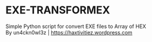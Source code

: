
# EXE-TRANSFORMEX
Simple Python script for convert EXE files to Array of HEX   
By un4ckn0wl3z | https://haxtivitiez.wordpress.com           

